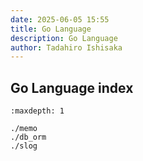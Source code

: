 ```yaml
---
date: 2025-06-05 15:55
title: Go Language
description: Go Language
author: Tadahiro Ishisaka
---
```


## Go Language index

```{toctree}
:maxdepth: 1

./memo
./db_orm
./slog
```
